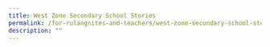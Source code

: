 ```yaml
---
title: West Zone Secondary School Stories
permalink: /for-rulangnites-and-teachers/west-zone-secondary-school-stories
description: ""
---
```

